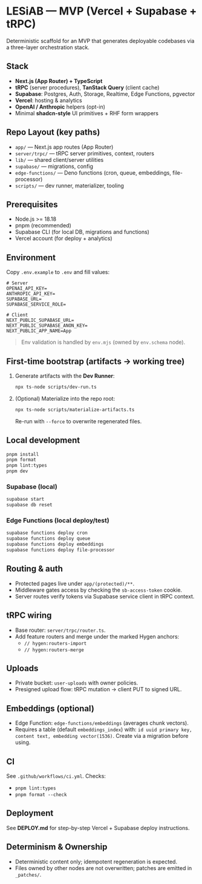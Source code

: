 # LESiAB — MVP (Vercel + Supabase + tRPC)

Deterministic scaffold for an MVP that generates deployable codebases via a three-layer orchestration stack.

## Stack
- **Next.js (App Router) + TypeScript**
- **tRPC** (server procedures), **TanStack Query** (client cache)
- **Supabase**: Postgres, Auth, Storage, Realtime, Edge Functions, pgvector
- **Vercel**: hosting & analytics
- **OpenAI / Anthropic** helpers (opt-in)
- Minimal **shadcn-style** UI primitives + RHF form wrappers

## Repo Layout (key paths)
- `app/` — Next.js app routes (App Router)
- `server/trpc/` — tRPC server primitives, context, routers
- `lib/` — shared client/server utilities
- `supabase/` — migrations, config
- `edge-functions/` — Deno functions (cron, queue, embeddings, file-processor)
- `scripts/` — dev runner, materializer, tooling

## Prerequisites
- Node.js \>= 18.18
- pnpm (recommended)
- Supabase CLI (for local DB, migrations and functions)
- Vercel account (for deploy + analytics)

## Environment
Copy `.env.example` to `.env` and fill values:

```
# Server
OPENAI_API_KEY=
ANTHROPIC_API_KEY=
SUPABASE_URL=
SUPABASE_SERVICE_ROLE=

# Client
NEXT_PUBLIC_SUPABASE_URL=
NEXT_PUBLIC_SUPABASE_ANON_KEY=
NEXT_PUBLIC_APP_NAME=App
```

> Env validation is handled by `env.mjs` (owned by `env.schema` node).

## First-time bootstrap (artifacts → working tree)
1. Generate artifacts with the **Dev Runner**:
   ```bash
   npx ts-node scripts/dev-run.ts
   ```
2. (Optional) Materialize into the repo root:
   ```bash
   npx ts-node scripts/materialize-artifacts.ts
   ```
   Re-run with `--force` to overwrite regenerated files.

## Local development
```bash
pnpm install
pnpm format
pnpm lint:types
pnpm dev
```

### Supabase (local)
```bash
supabase start
supabase db reset
```

### Edge Functions (local deploy/test)
```bash
supabase functions deploy cron
supabase functions deploy queue
supabase functions deploy embeddings
supabase functions deploy file-processor
```

## Routing & auth
- Protected pages live under `app/(protected)/**`.
- Middleware gates access by checking the `sb-access-token` cookie.
- Server routes verify tokens via Supabase service client in tRPC context.

## tRPC wiring
- Base router: `server/trpc/router.ts`.
- Add feature routers and merge under the marked Hygen anchors:
  - `// hygen:routers-import`
  - `// hygen:routers-merge`

## Uploads
- Private bucket: `user-uploads` with owner policies.
- Presigned upload flow: tRPC mutation → client PUT to signed URL.

## Embeddings (optional)
- Edge Function: `edge-functions/embeddings` (averages chunk vectors).
- Requires a table (default `embeddings_index`) with:
  `id uuid primary key, content text, embedding vector(1536)`.
  Create via a migration before using.

## CI
See `.github/workflows/ci.yml`. Checks:
- `pnpm lint:types`
- `pnpm format --check`

## Deployment
See **DEPLOY.md** for step-by-step Vercel + Supabase deploy instructions.

## Determinism & Ownership
- Deterministic content only; idempotent regeneration is expected.
- Files owned by other nodes are not overwritten; patches are emitted in `_patches/`.
